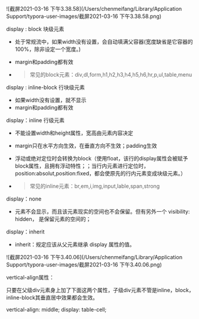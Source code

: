 ![截屏2021-03-16 下午3.38.58](/Users/chenmeifang/Library/Application Support/typora-user-images/截屏2021-03-16 下午3.38.58.png)

display : block 块级元素

- 处于常规流中，如果width没有设置，会自动填满父容器(宽度缺省是它容器的100%，除非设定一个宽度。)

- margin和padding都有效

- > 常见的block元素：div,dl,form,h1,h2,h3,h4,h5,h6,hr,p,ul,table,menu

display : inline-block 行块级元素

- 如果width没有设置，就不显示
- margin和padding都有效

display：inline 行级元素

- 不能设置width和height属性，宽高由元素内容决定

- margin只在水平方向生效，在垂直方向不生效；padding生效

- 浮动或绝对定位时会转换为block（使用float，该行的display属性会被赋予block属性，且拥有浮动特性；；当行内元素进行定位时，position:absolut,position:fixed，都会使原先的行内元素变成块级元素。）

- > 常见的inline元素：br,em,i,img,input,lable,span,strong

display：none

* 元素不会显示，而且该元素现实的空间也不会保留。但有另外一个 visibility: hidden， 是保留元素的空间的；

display：inherit

* inherit：规定应该从父元素继承 display 属性的值。



![截屏2021-03-16 下午3.40.06](/Users/chenmeifang/Library/Application Support/typora-user-images/截屏2021-03-16 下午3.40.06.png)

vertical-align属性：

只要在父级div元素身上加了下面这两个属性，子级div元素不管是inline，block，inline-block其垂直居中效果都会生效。

vertical-align: middle; display: table-cell;